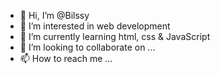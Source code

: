 - 👋 Hi, I’m @Bilssy
- 👀 I’m interested in web development
- 🌱 I’m currently learning html, css & JavaScript
- 💞️ I’m looking to collaborate on ...
- 📫 How to reach me ...

<!---
Bilssy/Bilssy is a ✨ special ✨ repository because its `README.md` (this file) appears on your GitHub profile.
You can click the Preview link to take a look at your changes.
--->
